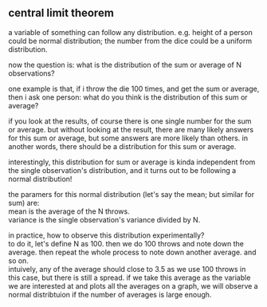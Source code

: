 central limit theorem
------------------------------

a variable of something can follow any distribution.
e.g. height of a person could be normal distribution; the number from the dice could be a uniform distribution.

now the question is: what is the distribution of the sum or average of N observations?

one example is that, if i throw the die 100 times, and get the sum or average, then i ask one person:
what do you think is the distribution of this sum or average?

if you look at the results, of course there is one single number for the sum or average.
but without looking at the result, there are many likely answers for this sum or average, but some answers are more likely than others.
in another words, there should be a distribution for this sum or average.

interestingly, this distribution for sum or average is kinda independent from the single observation's distribution,
and it turns out to be following a normal distribution!

the paramers for this normal distribution (let's say the mean; but similar for sum) are:  
	mean is the average of the N throws.  
	variance is the single observation's variance divided by N.


in practice, how to observe this distribution experimentally?  
to do it, let's define N as 100. then we do 100 throws and note down the average.
then repeat the whole process to note down another average.
and so on.  
intuively, any of the average should close to 3.5 as we use 100 throws in this case, but there is still a spread.
if we take this average as the variable we are interested at and plots all the averages on a graph, 
we will observe a normal distribtuion if the number of averages is large enough.


